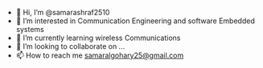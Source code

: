 - 👋 Hi, I’m @samarashraf2510
- 👀 I’m interested in Communication Engineering and software Embedded systems
- 🌱 I’m currently learning wireless Communications
- 💞️ I’m looking to collaborate on ...
- 📫 How to reach me samaralgohary25@gmail.com

<!---
samarashraf2510/samarashraf2510 is a ✨ special ✨ repository because its `README.md` (this file) appears on your GitHub profile.
You can click the Preview link to take a look at your changes.
--->
